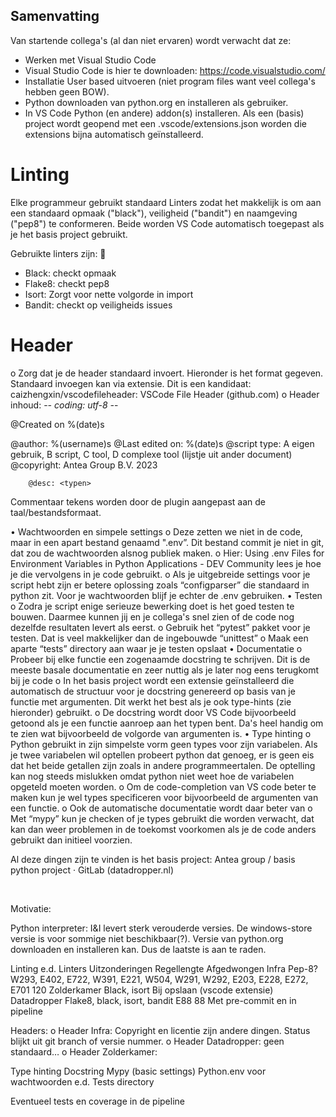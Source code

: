 Samenvatting
------------

Van startende collega's (al dan niet ervaren) wordt verwacht dat ze:
- Werken met Visual Studio Code
- Visual Studio Code is hier te downloaden: https://code.visualstudio.com/
- Installatie User based uitvoeren (niet program files want veel collega's hebben geen BOW).
- Python downloaden van python.org en installeren als gebruiker.
- In VS Code Python (en andere) addon(s) installeren. Als een (basis) project wordt geopend met een .vscode/extensions.json worden die extensions bijna automatisch geïnstalleerd.

Linting
=======
Elke programmeur gebruikt standaard Linters zodat het makkelijk is om aan een standaard opmaak ("black"), veiligheid ("bandit") en naamgeving ("pep8") te conformeren. Beide worden VS Code automatisch toegepast als je het basis project gebruikt.

Gebruikte linters zijn:

- Black: checkt opmaak
- Flake8: checkt pep8
- Isort: Zorgt voor nette volgorde in import
- Bandit: checkt op veiligheids issues

Header
======
o	Zorg dat je de header standaard invoert. Hieronder is het format gegeven. Standaard invoegen kan via extensie. Dit is een kandidaat: caizhengxin/vscodefileheader: VSCode File Header (github.com)
o	Header inhoud:
-*- coding: utf-8 -*-

@Created on %(date)s

@author: 		%(username)s
@Last edited on: 	%(date)s
@script type: 	A eigen gebruik, B script, C tool, D complexe tool (lijstje uit ander document)
		@copyright: 	Antea Group B.V. 2023

		@desc: <typen>

Commentaar tekens worden door de plugin aangepast aan de taal/bestandsformaat.

•	Wachtwoorden en simpele settings
o	Deze zetten we niet in de code, maar in een apart bestand genaamd ".env”. Dit  bestand commit je niet in git, dat zou de wachtwoorden alsnog publiek maken.
o	Hier: Using .env Files for Environment Variables in Python Applications - DEV Community lees je hoe je die vervolgens in je code gebruikt.
o	Als je uitgebreide settings voor je script hebt zijn er betere oplossing zoals “configparser” die standaard in python zit. Voor je wachtwoorden blijf je echter de .env gebruiken.
•	Testen
o	Zodra je script enige serieuze bewerking doet is het goed testen te bouwen. Daarmee kunnen jij en je collega's snel zien of de code nog dezelfde resultaten levert als eerst.
o	Gebruik het “pytest” pakket voor je testen. Dat is veel makkelijker dan de ingebouwde “unittest”
o	Maak een aparte “tests” directory aan waar je je testen opslaat
•	Documentatie
o	Probeer bij elke functie een zogenaamde docstring te schrijven. Dit is de meeste basale documentatie en zeer nuttig als je later nog eens terugkomt bij je code
o	In het basis project wordt een extensie geïnstalleerd die automatisch de structuur voor je docstring genereerd op basis van je functie met argumenten. Dit werkt het best als je ook type-hints (zie hieronder) gebruikt.
o	De docstring wordt door VS Code bijvoorbeeld getoond als je een functie aanroep aan het typen bent. Da's heel handig om te zien wat bijvoorbeeld de volgorde van argumenten is.
•	Type hinting
o	Python gebruikt in zijn simpelste vorm geen types voor zijn variabelen. Als je twee variabelen wil optellen probeert python dat genoeg, er is geen eis dat het beide getallen zijn zoals in andere programmeertalen. De optelling kan nog steeds mislukken omdat python niet weet hoe de variabelen opgeteld moeten worden.
o	Om de code-completion van VS code beter te maken kun je wel types specificeren voor bijvoorbeeld de argumenten van een functie.
o	Ook de automatische documentatie wordt daar beter van
o	Met “mypy” kun je checken of je types gebruikt die worden verwacht, dat kan dan weer problemen in de toekomst voorkomen als je de code anders gebruikt dan initieel voorzien.

Al deze dingen zijn te vinden is het basis project: Antea group / basis python project · GitLab (datadropper.nl)

 


Motivatie:

Python interpreter:
I&I levert sterk verouderde versies. De windows-store versie is voor sommige niet beschikbaar(?). Versie van python.org downloaden en installeren kan. Dus de laatste is aan te raden.

Linting e.d.
	Linters	Uitzonderingen	Regellengte	Afgedwongen
Infra	Pep-8?	W293, E402, E722, W391, E221, W504, W291, W292, E203, E228, E272, E701  	120
Zolderkamer	Black, isort			Bij opslaan (vscode extensie)
Datadropper	Flake8, black, isort, bandit	E88	88	Met pre-commit en in pipeline


Headers:
o	Header Infra:
Copyright en licentie zijn andere dingen. Status blijkt uit git branch of versie nummer.
o	Header Datadropper: geen standaard…
o	Header Zolderkamer:

Type hinting
Docstring
Mypy (basic settings)
Python.env voor wachtwoorden e.d.
Tests directory

Eventueel tests en coverage in de pipeline
